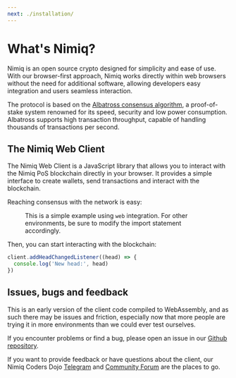 ```yaml
---
next: ./installation/
---
```


# What's Nimiq?

Nimiq is an open source crypto designed for simplicity and ease of use. With our browser-first approach, Nimiq works directly within web browsers without the need for additional software, allowing developers easy integration and users seamless interaction.

The protocol is based on the [Albatross consensus algorithm](/learn/), a proof-of-stake system renowned for its speed, security and low power consumption. Albatross supports high transaction throughput, capable of handling thousands of transactions per second.

## The Nimiq Web Client

The Nimiq Web Client is a JavaScript library that allows you to interact with the Nimiq PoS blockchain directly in your browser. It provides a simple interface to create wallets, send transactions and interact with the blockchain.

Reaching consensus with the network is easy:

<figure>

<!--@include: ./_demo.md-->

<figcaption mt--16 mb-32 op-80 mx-0>

This is a simple example using `web` integration. For other environments, be sure to modify the import statement accordingly.

</figcaption>

</figure>

Then, you can start interacting with the blockchain:

```js
client.addHeadChangedListener((head) => {
  console.log('New head:', head)
})
```

## Issues, bugs and feedback

This is an early version of the client code compiled to WebAssembly, and as such there may be issues and friction, especially now that more people are trying it in more environments than we could ever test ourselves.

If you encounter problems or find a bug, please open an issue in our [Github repository](https://github.com/nimiq/core-rs-albatross).

If you want to provide feedback or have questions about the client, our Nimiq Coders Dojo [Telegram](https://t.me/nimiq) and [Community Forum](https://forum.nimiq.community/) are the places to go.

